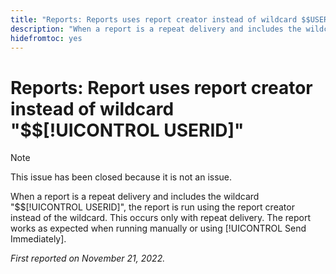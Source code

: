 ```yaml
---
title: "Reports: Reports uses report creator instead of wildcard $$USERID"
description: "When a report is a repeat delivery and includes the wildcard $$USERID, the report is run using the report creator instead of the wildcard. This occurs only with repeat delivery. The report works as expected when running manually or using Send Immediately."
hidefromtoc: yes
---
```


# Reports: Report uses report creator instead of wildcard "$$[!UICONTROL USERID]"

>[!NOTE]
>
>This issue has been closed because it is not an issue.

When a report is a repeat delivery and includes the wildcard "$$[!UICONTROL USERID]", the report is run using the report creator instead of the wildcard. This occurs only with repeat delivery. The report works as expected when running manually or using [!UICONTROL Send Immediately].

_First reported on November 21, 2022._

